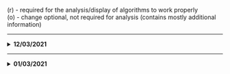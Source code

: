 (r) - required for the analysis/display of algorithms to work properly  
(o) - change optional, not required for analysis (contains mostly additional information)
<hr>

<details>
<summary><strong>12/03/2021</strong></summary>

##Added Bootstrap

``` html
<script src="https://cdn.jsdelivr.net/npm/bootstrap@5.0.0-beta2/dist/js/bootstrap.bundle.min.js" 
integrity="sha384-b5kHyXgcpbZJO/tY9Ul7kGkf1S0CWuKcCD38l8YkeH8z8QjE0GmW1gYU5S9FOnJ0" crossorigin="anonymous">
```
    
##File changes:

###igcViewer.css
- several changes and additions 
  - changes only required if bootstrap changes are adopted

###index.html
- renamed div #select-triangle-opt to #select-triangle-algorithm
  

- added bootstrap styling to following divs: (o)
    <details>
    
    ``` html
    <div id="info-preferences" class="mt-4  container-xl">
        <div class="row justify-content-between">
            <div id="preferences" class="igc-info-content mt-4 mt-lg-0 col-12 col-lg-5 order-lg-2">
                <h2> Analysis Preferences </h2>
    
                <div class="preferences-option">
                    <label for="select-altitude-units">Altitude units:</label>
                    <select id="select-altitude-units" autocomplete="off" class="form-select form-select-sm">
                        <option value="metres">Metres</option>
                        <option value="feet">Feet</option>
                    </select>
                </div>
    
                <div class="preferences-option">
                    <label for="select-time-zone">Time zone:</label>
                    <select id="select-time-zone" class="form-select form-select-sm"></select>
                </div>
    
                <div class="preferences-option">
                    <label for="select-curve-algorithm">Curve detection:</label>
                    <select id="select-curve-algorithm" autocomplete="off" class="form-select form-select-sm">
                        <option value="optimal">Optimal search</option>
                        <option value="theta">Fast theta search</option>
                    </select>
                </div>
    
                <div class="preferences-option">
                    <label for="select-circle-algorithm">Circle detection:</label>
                    <select id="select-circle-algorithm" autocomplete="off" class="form-select form-select-sm">
                        <option value="optimal">Optimal search</option>
                        <option value="theta">Fast theta search</option>
                    </select>
                </div>
    
                <div class="preferences-option">
                    <label for="select-triangle-algorithm">Triangle Calc Points:</label>
                    <select id="select-triangle-algorithm" autocomplete="off" class="form-select form-select-sm">
                        <option value="100">100</option>
                        <option value="200">200</option>
                        <option value="300">300</option>
                        <option value="400">400</option>
                        <option value="500">500</option>
                    </select>
                </div>
    
                <label class="preferences-option">Which geometric shapes should be highlighted?</label>
                <div id="checkbox-container" class="preferences-option">
                    <div class="checkbox">
                        <input type="checkbox" id="curve-90" name="scales" class="form-check-input">
                        <label for="curve-90" class="form-check-label"> 90° curves</label>
                    </div>
                    <div class="checkbox">
                        <input type="checkbox" id="curve-180" name="scales" class="form-check-input">
                        <label for="curve-180" class="form-check-label"> 180° curves</label>
                    </div>
                    <div class="checkbox">
                        <input type="checkbox" id="circle-checkbox" name="scales" class="form-check-input">
                        <label for="circle-checkbox" class="form-check-label"> circles</label>
                    </div>
                    <div class="checkbox">
                        <input type="checkbox" id="eight-checkbox" name="scales" class="form-check-input">
                        <label for="eight-checkbox" class="form-check-label"> eights</label>
                    </div>
                    <div class="checkbox">
                        <input type="checkbox" id="triangle-checkbox" name="scales" class="form-check-input">
                        <label for="triangle-checkbox" class="form-check-label"> triangle</label>
                    </div>
                </div>
                <div class="d-grid col-5 mx-auto mt-3"><button id="startAnalysis" type="button" class="btn btn-primary">Start Analysis</button></div>
            </div>
    
            <div id="igc-info-container" class="igc-info-content mt-4 mt-lg-0 col-12 col-lg-7 order-lg-1" style="display: none">
                <h2> Flight Information </h2>
    
                <table id="headerInfo">
                    <tbody></tbody>
                </table>
    
                <div id="task">
                    <h2> Task </h2>
                    <ul></ul>
                </div>
            </div>
        </div>
    </div>
    ``` 
    </details>
  

- added button to initiate Analysis (already included in code excerpt above): (r)
    <details>
    
    ``` html
    <div class="d-grid col-5 mx-auto mt-3">
        <button id="startAnalysis" type="button" class="btn btn-primary">Start Analysis</button>
    </div>
    ```
    </details>

### igcViewer.js

- changes to function handleFileInput (r)
    <details>
    
    ```js
      async function handleFileInput(file) {
      return new Promise(resolve => {
            const reader = new FileReader();
            reader.onload = async () => {
                await resetMap();
                igcFile = parseIGC(reader.result);
                        
                /* Map wird initialisiert */
                await displayIgc(mapControl);
                await displayIGCHeader();
                await initAlgorithmVariables(igcFile);
                await displayKeyFigures(getKeyFigures());
  
                // activate to allow analysis immediately after file upload
                //await runAlgorithms(igcFile, getAnalysisPreferences()); 
                
                showAnalysisPreferences();
                plotBarogramChart(igcFile);
                
                return resolve();
            };
            reader.readAsText(file);
          });
      } 
    ```
    </details>


- added function getAnalysisPreferences (r)
    <details>
    
    ``` js
    function getAnalysisPreferences(){
        let chosenAlgs = [];
        for (const algorithm of algorithms) {
            if(algorithm.checkbox.checked){
            chosenAlgs.push(algorithm);
            }
        }
        return chosenAlgs;
    }
    ```
    </details>

###analyzeIGC.js

- added EventListener for startAnalysis button (r)

    - prepares DOM for start of algorithms
    - resets map and route info
    - initiates algorithms
    
    <details>
    
    ```js
    document.getElementById("startAnalysis").addEventListener("click", async () => {
        await resetMap();
        await displayIgc(mapControl);
        hideTriangleContainer();
    
        await runAlgorithms(igcFile, getAnalysisPreferences());
    });
    ```
    </details>


- changes to function runAlgorithms (r)
    - now only runs algorithms that are selected by the user
    <details>

    ```js
    async function runAlgorithms(track, activeAlgorithms) {
    showCheckboxes();
    let curves;

    for(let i = 0; i < activeAlgorithms.length; i++){
        switch (activeAlgorithms[i].name) {
            case "curve90":
            case "curve180":

                if(curves == null){
                    curves = await curveDetection(track.latLong, distances, 0.3);
                    getResultObject(curves);
                }
                break;
            case "circle":
                results.shapeDetection.circle = await circleDetection();
                setCircleDetectionOutput(getCurrentRuntime(), _circles.length);
                algorithms[2].result = results.shapeDetection.circle;
                break;
            case "eight":
                results.shapeDetection.eight = await eightDetection();
                algorithms[3].result = results.shapeDetection.eight;
                break;
            case "triangle":
                results.shapeDetection.triangle = await triangleDetection();
                algorithms[4].result = results.shapeDetection.triangle;
                break;
            default:
        }
    }
  
    await displayResults(results, mapControl);
    closeRuntimeInfoModal();
    return results;
    }
    ```
    </details>


###UIControl.js

- added function showAnalysisPreferences (r)
  <details>
  
  ```js
    //set preferenceContainer in igcViewer.css to block to allow algorithm selection prior to file upload
    function showAnalysisPreferences(){
        preferenceContainer.style.display = "block";
    }
  ```
  </details>


- added function hideTriangleContainer (r)
    <details>
    
    ```js
    function showAnalysisPreferences(){
        preferenceContainer.style.display = "block";
    }
    ```
    </details>


- changes to function initFlightInformation (r)

    <details>

    ```js
    function initFlightInformation(){
        displayIGCHeader();
        displayKeyFigures(getKeyFigures());
    }
    ```
    </details>


- changes to displayIGCHeader (r)
    - added hideTriangleContainer();
    <details>

    ```js
    function displayIGCHeader(){
        showInfoContainers();
        hideTriangleContainer();
        const displayDate = moment(igcFile.recordTime[0]).format('LL');
        headerTableElement.innerHTML = '<tr></tr>' + '<th>Date</th>'
            + '<td>' + displayDate + '</td>';
        addToTable(igcFile.headers);
    }
    ```
    </details>
    

###globalVariables.js

- added new variable
    <details>
  
    ```js
    const preferenceContainer = document.querySelector('#preferences');
    ```
    </details>


- changed variable const triangleOptSelect to triangleAlgorithm
    <details>
  
    ```js
    const triangleAlgorithm = document.querySelector('#select-triangle-algorithm');
    ```
    </details>

</details>
<hr>
<details>
<summary><strong>01/03/2021</strong></summary>

##New Files added:
 - triangle.js - contains algorithm for triangle detection (r)

##File changes:
###index.html
- added preference option for triangle algorithm (r)  
  &rarr; at line 100 - 110 (below other preferences-option containers)
    <details>
  
    ```html 
    <div class="preferences-option">
                     <label for="select-triangle-opt">Triangle Calc Points:</label>
                     <select id="select-triangle-opt" autocomplete="off">
                         <option value="100">100</option>
                         <option value="200">200</option>
                         <option value="300">300</option>
                         <option value="400">400</option>
                         <option value="500">500</option>
                     </select>
                </div>
    ```
    </details>      

            
- added triangle-info-container: shows details of the detected triangle (o)  
    &rarr; at line 150 (below igc-info-container)  


- added triangle-runtime: display runtime information of triangle detection algorithm (o)  
    &rarr; at line 152 (below triangle-info-container)
  <details>
  
  ```html 
  <div id="triangle-runtime">
     <p id="opt-points"></p>
     <p id="cand-search"></p>
     <p id="opt-cand-search"></p>
  </div>
  ```
  </details>
              

- include triangle.js script (r)  
    &rarr; at line 216
    ```js 
    <script src="src/algorithms/triangle.js"></script>
    ```

###UIControl.js
- changes to function displayKeyFigures() (o)
```js
  {name: "Total altitude gain", value: getAltitudeString(keyFigures.gainInAltitude)},
```

###keyFigures.js
- changes to returned object in function getKeyFigures() (o)  
    &rarr; added: gainInAltitude: getGainInAltitude(),


- added function getGainInAltitude() (o)
  <details>
  
  ```js 
  function getGainInAltitude(){
        let totalAltitude = 0;
        let altitudeDiff;
        for (let i = 1; i < igcFile.gpsAltitude.length; i++) {
            altitudeDiff = igcFile.gpsAltitude[i] - igcFile.gpsAltitude[i-1];
            if (altitudeDiff > 0) totalAltitude += altitudeDiff;
        }
        return totalAltitude;
  }
  ```
    
  </details>


###globalVariables.js
- added new Variables (r)
    <details>
    
    ```js 
    const triangleCheckbox = document.querySelector('#triangle-checkbox'); (o)
    const triangleInfoContainer = document.querySelector('#triangle-info-container'); (o)
    const triangleOptSelect = document.querySelector('#select-triangle-opt'); (r)
    let optLatLong = []; 
    ```
    </details>
          

- changes to existing Variables (r)
  <details>
  
  ```js 
  let results = {
      igcHeader: null,
      additionalData: null,
      shapeDetection: {
          curve90: null,
          curve180: null,
          circle: null,
          eight: null,
          triangle: null // added
      }
  };

  let algorithms = [
      {name: "curve180", result: results.shapeDetection.curve180, checkbox: curve180Checkbox, color: "#00FF00"},
      {name: "circle", result: results.shapeDetection.circle, checkbox: circleCheckbox, color: "blue"},
      {name: "eight", result: results.shapeDetection.eight, checkbox: eightCheckbox, color: "yellow"},
      {name: "triangle", result: results.shapeDetection.triangle, checkbox: triangleCheckbox, color: "green"} // added
  ];
  ```
  </details>
  

###mapControl.js
- added new function
  - required to display/remove triangle on map (r)
    <details>
    
    ``` js
    addTriangle: (triObj, color) => {
       if (layerGroups[triObj.name] === undefined) {
          layerGroups[triObj.name] = L.layerGroup().addTo(map);
       }
       L.polygon([triObj.result.w1, triObj.result.w2, triObj.result.w3], {color: color}).addTo(layerGroups[triObj.name]);
    },
    ```
    </details>
    

###analyzeIGC.js
- added init for triangle algorithm (r)  
  <details>
  
  ```js
    results.shapeDetection.triangle = await triangleDetection(); // line 12
    algorithms[4].result = results.shapeDetection.triangle; // line 15   
  ``` 
  </details>

###displayResults.js
- changed function displayResults(results) (r)
    <details>
  
    ```js 
    async function displayResults(results) {
        curve90 = results.shapeDetection.curve90;
        curve180 = results.shapeDetection.curve180;
        setDisabledProperty();

        for (const algorithm of algorithms) {
            if(algorithm.name!="triangle") {
                displayShape(algorithm);
            }
            else{
                displayTriangle(algorithm);
            }
        }
    }
    ```
    </details>


- changed function setDisabledProperty() (r)
    <details>

        function setDisabledProperty() {
            for (const algorithm of algorithms) {
                if(algorithm.name!="triangle") {
                    algorithm.checkbox.disabled = arrayIsEmpty(algorithm.result);
                }
            }
        }
    </details>


- changes to document.addEventListener (r)
  - changes to if(algorithm.checkbox.checked) (r):
    <details>

    ```js
    if (algorithm.checkbox.checked) {
       if(algorithm.name!="triangle"){
           displayShape(algorithm);
       }
       else{
           displayTriangle(algorithm);
       }
    } else {
       mapControl.clearLayer(algorithm.name);
    }
    ```
    </details>


- added triangleOptSelect.addEventListener (r):
  <details>

    ```js
    triangleOptSelect.addEventListener('change', () => {
        resetMap();
        displayIgc(mapControl);
        runAlgorithms(igcFile);
    });
    ```
  </details>
  

- added new function displayTriangle() (r)
  <details>
  
    ```js
    function displayTriangle(algorithm){
        if (algorithm.checkbox.checked){
            mapControl.addMarkerTo(algorithm.name, algorithm.result.startP);
            mapControl.addMarkerTo(algorithm.name, algorithm.result.endP);
            mapControl.addTriangle(algorithm, algorithm.color);
        }

        displayTriangleInfo();
    }
    ```
  </details>


- added new function displayTriangleInfo() (r)
  <details>
  
    ```js
    function displayTriangleInfo(){
        triangleInfoContainer.innerHTML =
            '<h2>Scoring Information</h2>' +
            '<table id="triangleInfo">' +
            '<tbody>' +
            '<tr>' +
            '<th>Flight Score:</th>' +
            '<td>' + results.shapeDetection.triangle.flightScore + '</td>'+
            '</tr>'+
            '<tr>' +
            '<tr>' +
            '<th>Type:</th>' +
            '<td>' + results.shapeDetection.triangle.type + '</td>'+
            '</tr>'+
            '<tr>' +
            '<th>Total Distance:</th>' +
            '<td>' + results.shapeDetection.triangle.distTotal + "km" + '</td>'+
            '</tr>'+
            '<tr>' +
            '<tr>'
            +'<th>Leg 1:</th>' +
            '<td>' +  + results.shapeDetection.triangle.w12+ "km" +
            " - " + results.shapeDetection.triangle.w1prcnt+ "%" + '</td>'+
            '</tr>'+
            '<tr>'
            +'<th>Leg 2:</th>' +
            '<td>' +  results.shapeDetection.triangle.w23 + "km" +
            " - " + results.shapeDetection.triangle.w2prcnt+ "%" + '</td>'+
            '</tr>'+
            '<tr>'
            +'<th>Leg 3:</th>' +
            '<td>' + results.shapeDetection.triangle.w31  + "km" +
            " - " + results.shapeDetection.triangle.w3prcnt+ "%" + '</td>'+
            '</tr>'+
            '<tr>'
            +'<th>Start to End Distance:</th>' +
            '<td>' + results.shapeDetection.triangle.distStartEnd + "km" + '</td>'+
            '</tr>'+
            '</tbody>' +'</table>';
    }
    ```
    </details>
</details>








